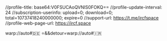 //profile-title: base64:V0FSUCAoQVNIS0FOKQ==
//profile-update-interval: 24
//subscription-userinfo: upload=0; download=0; total=10737418240000000; expire=0
//support-url: https://t.me/ircfspace
//profile-web-page-url: https://ircf.space

warp://auto#🇩🇪 ⭐️&&detour=warp://auto#🇮🇷
